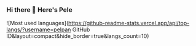 ### Hi there 👋 Here's Pele

<!--
**pelpan/pelpan** is a ✨ _special_ ✨ repository because its `README.md` (this file) appears on your GitHub profile.

Here are some ideas to get you started:

- 🔭 I’m currently working on ...
- 🌱 I’m currently learning ...
- 👯 I’m looking to collaborate on ...
- 🤔 I’m looking for help with ...
- 💬 Ask me about ...
- 📫 How to reach me: ...
- 😄 Pronouns: ...
- ⚡ Fun fact: ...
-->

![Most used languages](https://github-readme-stats.vercel.app/api/top-langs/?username=pelpan GitHub ID&layout=compact&hide_border=true&langs_count=10)
